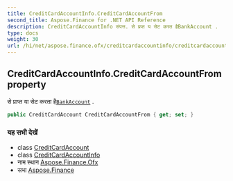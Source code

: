 ```yaml
---
title: CreditCardAccountInfo.CreditCardAccountFrom
second_title: Aspose.Finance for .NET API Reference
description: CreditCardAccountInfo संपत्त. से प्रप्त य सेट करत हैBankAccount .
type: docs
weight: 30
url: /hi/net/aspose.finance.ofx/creditcardaccountinfo/creditcardaccountfrom/
---
```

## CreditCardAccountInfo.CreditCardAccountFrom property

से प्राप्त या सेट करता है[`BankAccount`](../../bankaccount/) .

```csharp
public CreditCardAccount CreditCardAccountFrom { get; set; }
```

### यह सभी देखें

* class [CreditCardAccount](../../creditcardaccount/)
* class [CreditCardAccountInfo](../)
* नाम स्थान [Aspose.Finance.Ofx](../../creditcardaccountinfo/)
* सभा [Aspose.Finance](../../../)


